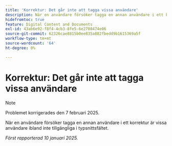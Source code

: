 ```yaml
---
title: 'Korrektur: Det går inte att tagga vissa användare'
description: När en användare försöker tagga en annan användare i ett korrektur är vissa användare ibland inte tillgängliga i typsnittsfältet.
hidefromtoc: true
feature: Digital Content and Documents
exl-id: 43ab6e92-f8f4-4cb3-8fe5-6e2708474e06
source-git-commit: 62326cae8815b0ee835a882fbedd9b1615369a5f
workflow-type: tm+mt
source-wordcount: '64'
ht-degree: 0%

---
```


# Korrektur: Det går inte att tagga vissa användare

>[!NOTE]
>
>Problemet korrigerades den 7 februari 2025.

När en användare försöker tagga en annan användare i ett korrektur är vissa användare ibland inte tillgängliga i typsnittsfältet.

_Först rapporterad 10 januari 2025._
